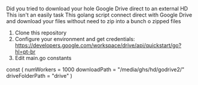 Did you tried to download your hole Google Drive direct to an external HD
This isn't an easily task
This golang script connect direct with Google Drive and download your files without need to zip into a bunch o zipped files

1. Clone this repository
2. Configure your environment and get credentials: <https://developers.google.com/workspace/drive/api/quickstart/go?hl=pt-br>
3. Edit main.go constants

const (
 numWorkers      = 1000
 downloadPath    = "/media/ghs/hd/godrive2/"
 driveFolderPath = "drive"
)
